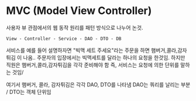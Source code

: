# MVC (Model View Controller)

사용자 뷰 관점에서의 웹 동작 원리를 패턴 방식으로 나누어 논것.

	View - Controller - Service - DAO - DTO - DB

서비스를 예를 들어 설명하자면 "빅맥 세트 주세요"라는 주문을 하면 햄버거,콜라,감자튀김 이 나옴.. 
주문자의 입장에서는 빅맥세트를 달라는 하나의 요청을 한것임. 하지만 직원은 햄버거,콜라,감자튀김을 각각 준비해야 함
즉, 서비스는 요청에 의한 단위를 말하는 것임/ 

여기서 햄버거, 콜라, 감자튀김은 각각 DAO, DTO를 나타냄
DAO는 쿼리를 날리는 부분 / DTO는 객체 단위임 


